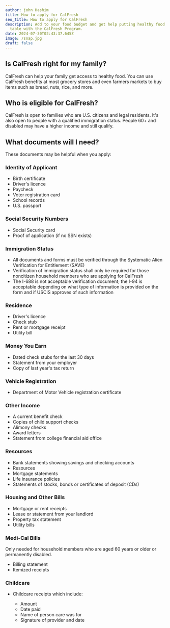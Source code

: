 ```yaml
---
author: john Hashim
title: How to apply for CalFresh
seo_title: How to apply for CalFresh
description: Add to your food budget and get help putting healthy food on the
  table with the CalFresh Program.
date: 2024-07-30T02:43:37.645Z
image: /snap.jpg
draft: false
---
```





## Is CalFresh right for my family?

CalFresh can help your family get access to healthy food. You can use CalFresh benefits at most grocery stores and even farmers markets to buy items such as bread, nuts, rice, and more.

## Who is eligible for CalFresh?

CalFresh is open to families who are U.S. citizens and legal residents. It's also open to people with a qualified immigration status. People 60+ and disabled may have a higher income and still qualify.

## What documents will I need?

These documents may be helpful when you apply:

### Identity of Applicant

* Birth certificate
* Driver's licence
* Paycheck
* Voter registration card
* School records
* U.S. passport

### Social Security Numbers

* Social Security card
* Proof of application (if no SSN exists)

### Immigration Status

* All documents and forms must be verified through the Systematic Alien Verification for Entitlement (SAVE)
* Verification of immigration status shall only be required for those noncitizen household members who are applying for CalFresh
* The I-688 is not acceptable verification document; the I-94 is acceptable depending on what type of information is provided on the form and if USCIS approves of such information

### Residence

* Driver's licence
* Check stub
* Rent or mortgage receipt
* Utility bill

### Money You Earn

* Dated check stubs for the last 30 days
* Statement from your employer
* Copy of last year's tax return

### Vehicle Registration

* Department of Motor Vehicle registration certificate

### Other Income

* A current benefit check
* Copies of child support checks
* Alimony checks
* Award letters
* Statement from college financial aid office

### Resources

* Bank statements showing savings and checking accounts
* Resources
* Mortgage statements
* Life insurance policies
* Statements of stocks, bonds or certificates of deposit (CDs)

### Housing and Other Bills

* Mortgage or rent receipts
* Lease or statement from your landlord
* Property tax statement
* Utility bills

### Medi-Cal Bills

Only needed for household members who are aged 60 years or older or permanently disabled.

* Billing statement
* Itemized receipts

### Childcare

* Childcare receipts which include:

  * Amount
  * Date paid
  * Name of person care was for
  * Signature of provider and date